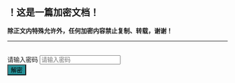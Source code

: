
<script>
var content = '【此处填写加密内容】';
    var keySize = 256;
    var iterations = 1000;
    function decrypt (encryptedMsg, pass) {
        var salt = CryptoJS.enc.Hex.parse(encryptedMsg.substr(0, 32));
        var iv = CryptoJS.enc.Hex.parse(encryptedMsg.substr(32, 32));
        var encrypted = encryptedMsg.substring(64);
        var key = CryptoJS.PBKDF2(pass, salt, {
            keySize: keySize/32,
            iterations: iterations
        });
        var decrypted = CryptoJS.AES.decrypt(encrypted, key, {
            iv: iv,
            padding: CryptoJS.pad.Pkcs7,
            mode: CryptoJS.mode.CBC
        }).toString(CryptoJS.enc.Utf8);
        return decrypted;
    }
    function onbtnDecrypto(){
        var passphrase = document.getElementById('inputkey').value,
            encryptedMsg = content,
            encryptedHMAC = encryptedMsg.substring(0, 64),
            encryptedHTML = encryptedMsg.substring(64),
            decryptedHMAC = CryptoJS.HmacSHA256(encryptedHTML, CryptoJS.SHA256(passphrase).toString()).toString();
            console.log(decryptedHMAC);
            console.log(encryptedHMAC);
        if (decryptedHMAC !== encryptedHMAC) {
            alert('密码错误！');
            return;
        }
        var plainHTML = decrypt(encryptedHTML, passphrase);
    document.getElementById("output").innerHTML = plainHTML;
    document.getElementById("pwinput").style.display = "none";
    }
</script>
<script src="https://cdnjs.cloudflare.com/ajax/libs/crypto-js/3.1.9-1/crypto-js.min.js" integrity="sha384-lp4k1VRKPU9eBnPePjnJ9M2RF3i7PC30gXs70+elCVfgwLwx1tv5+ctxdtwxqZa7" crossorigin="anonymous"></script>

## ！这是一篇加密文档！

**除正文内特殊允许外，任何加密内容禁止复制、转载，谢谢！**

---

<br>
<div id="output"></div>
<div id="pwinput">
    <div class="form-group">
        <label for="inputkey">请输入密码</label>
        <input type="password" class="form-control" id="inputkey" placeholder="请输入密码">
    </div>
    <button class="btn btn-primary" style="background-color: #269198;" onclick="onbtnDecrypto()">解密</button>
</div>

<!--代码块上色-->
<link rel="stylesheet" href="/assets/styles/default.min.css">
<script type="text/javascript" src="/assets/highlight.js"></script>
<script>hljs.highlightAll();</script>